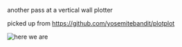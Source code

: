 another pass at a vertical wall plotter

picked up from https://github.com/yosemitebandit/plotplot

![here we are](http://i.imgur.com/toPtD.jpg)
